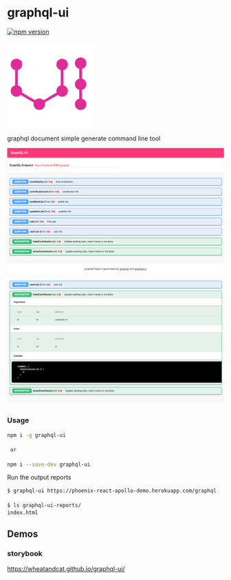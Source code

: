 # graphql-ui


[![npm version](https://badge.fury.io/js/graphql-ui.svg)](https://badge.fury.io/js/graphql-ui)

![image](./doc/icon.png)

graphql document simple generate command line tool

![image](./doc/001.png)

![image](./doc/002.png)

### Usage


```sh
npm i -g graphql-ui

 or

npm i --save-dev graphql-ui
```

Run the output reports
```sh
$ graphql-ui https://phoenix-react-apollo-demo.herokuapp.com/graphql

$ ls graphql-ui-reports/
index.html
```

## Demos

### storybook
https://wheatandcat.github.io/graphql-ui/
